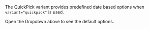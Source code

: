 The QuickPick variant provides predefined date based options when `variant="quickpick"` is used. 

Open the Dropdown above to see the default options.

